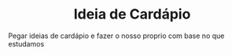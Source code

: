 <h1 align="center">Ideia de Cardápio</h1>

Pegar ideias de cardápio e fazer o nosso proprio com base no que estudamos